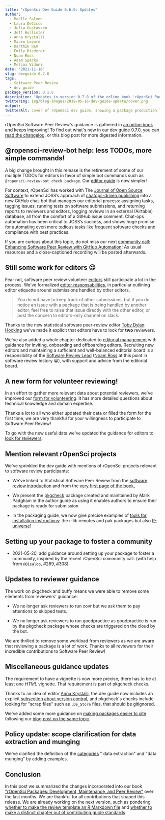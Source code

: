 ```yaml
---
title: "rOpenSci Dev Guide 0.6.0: Updates"
author:
  - Maëlle Salmon
  - Laura DeCicco
  - Julia Gustavsen
  - Jeff Hollister
  - Anna Krystalli
  - Mauro Lepore
  - Karthik Ram
  - Emily Riederer
  - Noam Ross
  - Adam Sparks
  - Melina Vidoni
date: '2021-11-18'
slug: devguide-0.7.0
tags:
  - Software Peer Review
  - dev guide
package_version: 0.1.0
description: "Updates in version 0.7.0 of the online book 'rOpenSci Packages: Development, Maintenance, and Peer Review rOpenSci Packages: Development, Maintenance, and Peer Review'"
twitterImg: img/blog-images/2019-05-16-dev-guide-update/cover.png
output: 
twitterAlt: cover of rOpenSci dev guide, showing a package production line with small humans discussing, examining and promoting packages
---
```


rOpenSci Software Peer Review's guidance is gathered in [an online book](https://devdevguide.netlify.app/) and keeps improving!
To find out what's new in our dev guide 0.7.0, you can [read the changelog](https://devdevguide.netlify.app/booknews.html), 
or this blog post for more digested information.

## @ropensci-review-bot help: less TODOs, more simple commands!

A big change brought in this release is the retirement of some of our multiple TODOs for editors in favor of simple bot commands such as `@ropensci-review-bot check package`. 
Our [editor guide](https://devdevguide.netlify.app/editorguide.html) is now simpler! 

For context, rOpenSci has worked with The [Journal of Open Source Software](https://joss.theoj.org/) to extend JOSS’s approach of [chatops-driven publishing](https://www.arfon.org/chatops-driven-publishing) into a new GitHub chat-bot that manages our editorial process: assigning tasks, tagging issues, running tests on software submissions, and returning reports to reviewers and editors, logging reviews in an external (Airtable) database, all from the comfort of a GitHub issue comment. 
Chat-ops automation has been critical to JOSS’s success, and shows huge promise for automating even more tedious tasks like frequent software checks and compliance with best practices.

If you are curious about this topic, do not miss our next [community call: Enhancing Software Peer Review with GitHub Automation](/dec2021-automation/)!
As usual resources and a close-captioned recording will be posted afterwards.

## Still some work for editors 😉

Fear not, software peer review volunteer [editors](https://ropensci.org/software-review/) still participate a lot in the process.
We've formalized [editor responsabilities](https://devdevguide.netlify.app/editorguide.html#editors-responsabilities), in particular outlining editor etiquette around submissions handled by other editors.

> You do not have to keep track of other submissions, but if you do notice an issue with a package that is being handled by another editor, feel free to raise that issue directly with the other editor, or post the concern to editors-only channel on slack. 

Thanks to the new statistical software peer-review editor [Toby Dylan Hocking](https://github.com/tdhock) we've made it explicit that editors have to look for __two__ reviewers.

We've also added a whole chapter dedicated to [editorial management](https://devdevguide.netlify.app/editorialmanagement.html) with guidance for inviting, onboarding and offboarding editors.
Recruiting new editors and maintaining a sufficient and well-balanced editorial board is a responsibility of the [Software Review Lead](https://ropensci.org/about/#team) ([Noam Ross](https://www.noamross.net/) at this point in software review history 😀), with support and advice from the editorial board.

## A new form for volunteer reviewing!

In an effort to gather more relevant data about potential reviewers, we've improved our [form for volunteering](https://airtable.com/shrnfDI2S9uuyxtDw).
It has more detailed questions about technical knowledge and domain expertise.

Thanks a lot to all who either updated their data or filled the form for the first time, we are very thankful for your willingness to participate to Software Peer Review!

To go with the new useful data we've updated the guidance for editors to [look for reviewers](https://devdevguide.netlify.app/editorguide.html#how-to-look-for-reviewers).

## Mention relevant rOpenSci projects

We've sprinkled the dev guide with mentions of rOpenSci projects relevant to software review participants:

* We've linked to Statistical Software Peer Review from the [software review introduction](https://devdevguide.netlify.app/softwarereviewintro.html) and from the [very first page of the book](https://devdevguide.netlify.app/index.html),

* We present the [pkgcheck](https://docs.ropensci.org/pkgcheck/) package created and maintained by Mark Padgham in the author guide as using it enables authors to ensure their package is ready for submission.

* In the packaging guide, we now give precise examples of [tools for installation instructions](https://devdevguide.netlify.app/building.html#readme): the r-lib remotes and pak packages but also [R-universe](/r-universe/)!

## Setting up your package to foster a community

* 2021-05-20, add guidance around setting up your package to foster a community, inspired by the recent rOpenSci community call. (with help from `@Bisaloo`, #289, #308)

## Updates to reviewer guidance

The work on pkgcheck and buffy means we were able to remove some elements from reviewers' guidance: 

* We no longer ask reviewers to run covr but we ask them to pay attentions to skipped tests.

* We no longer ask reviewers to run goodpractice as goodpractice is run by the pkgcheck package whose checks are triggered on the cloud by the bot.

We are thrilled to remove some workload from reviewers as we are aware that reviewing a package is a lot of work. 
Thanks to all reviewers for their incredible contributions to Software Peer Review!

## Miscellaneous guidance updates

The requirement to have a vignette is now more precise, there has to be at least one _HTML_ vignette. 
That requirement is part of pkgcheck checks.

Thanks to an idea of editor [Anna Krystalli](https://github.com/annakrystalli), the dev guide now includes an explicit [subsection about version control](https://devdevguide.netlify.app/building.html#version-control), and pkgcheck's checks include looking for "scrap files" such as `.DS_Store` files, that should be gitignored.

We've added some more guidance on [making packages easier to cite](https://devdevguide.netlify.app/building.html#version-control) following our [blog post on the same topic](/blog/2021/02/16/package-citation/).

## Policy update: scope clarification for data extraction and munging

We've clarified the definition of the [categories](https://devdevguide.netlify.app/policies.html#package-categories) " data extraction" and "data munging" by adding examples.

## Conclusion

In this post we summarized the changes incorporated into our book ["rOpenSci Packages: Development, Maintenance, and Peer Review"](https://devdevguide.netlify.app/) over the last months. 
We are thankful for all contributions that shaped this release. 
We are already working on the next version, such as pondering [whether to make the review template an R Markdown file](https://github.com/ropensci/dev_guide/issues/340) and [whether to make a distinct chapter out of contributing guide standards](https://github.com/ropensci/dev_guide/issues/334)